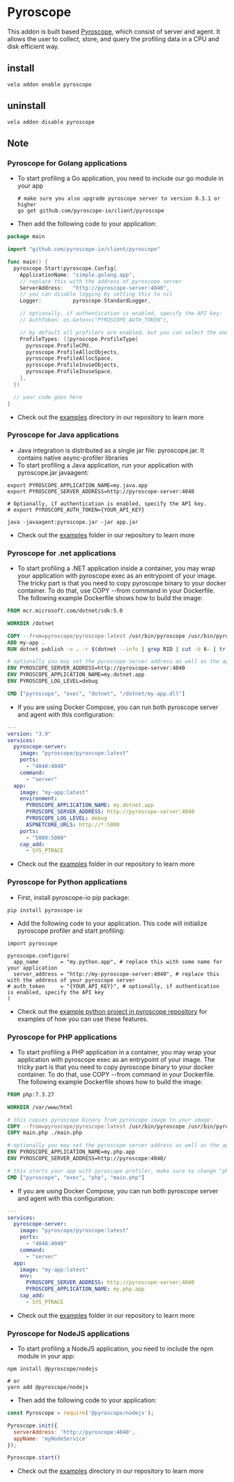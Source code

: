 # Pyroscope

This addon is built based [Pyroscope](https://github.com/pyroscope-io/pyroscope), which consist of server and agent. It allows the user to collect, store, and query the profiling data in a CPU and disk efficient way.

## install

```shell
vela addon enable pyroscope
```

## uninstall

```shell
vela addon disable pyroscope
```

## Note
### Pyroscope for Golang applications

- To start profiling a Go application, you need to include our go module in your app
    ```shell
    # make sure you also upgrade pyroscope server to version 0.3.1 or higher
    go get github.com/pyroscope-io/client/pyroscope
    ```
- Then add the following code to your application:
```go
package main

import "github.com/pyroscope-io/client/pyroscope"

func main() {
  pyroscope.Start(pyroscope.Config{
    ApplicationName: "simple.golang.app",
    // replace this with the address of pyroscope server
    ServerAddress:   "http://pyroscope-server:4040",
    // you can disable logging by setting this to nil
    Logger:          pyroscope.StandardLogger,

    // optionally, if authentication is enabled, specify the API key:
    // AuthToken: os.Getenv("PYROSCOPE_AUTH_TOKEN"),

    // by default all profilers are enabled, but you can select the ones you want to use:
    ProfileTypes: []pyroscope.ProfileType{
      pyroscope.ProfileCPU,
      pyroscope.ProfileAllocObjects,
      pyroscope.ProfileAllocSpace,
      pyroscope.ProfileInuseObjects,
      pyroscope.ProfileInuseSpace,
    },
  })

  // your code goes here
}
```
- Check out the [examples](https://github.com/pyroscope-io/pyroscope/tree/main/examples/golang-push) directory in our repository to learn more

### Pyroscope for Java applications

- Java integration is distributed as a single jar file: pyroscope.jar. It contains native async-profiler libraries
- To start profiling a Java application, run your application with pyroscope.jar javaagent:
```shell
export PYROSCOPE_APPLICATION_NAME=my.java.app
export PYROSCOPE_SERVER_ADDRESS=http://pyroscope-server:4040

# Optionally, if authentication is enabled, specify the API key.
# export PYROSCOPE_AUTH_TOKEN={YOUR_API_KEY}

java -javaagent:pyroscope.jar -jar app.jar
```
- Check out the [examples](https://github.com/pyroscope-io/pyroscope/tree/main/examples/java) folder in our repository to learn more

### Pyroscope for .net applications

- To start profiling a .NET application inside a container, you may wrap your application with pyroscope exec as an entrypoint of your image. The tricky part is that you need to copy pyroscope binary to your docker container. To do that, use COPY --from command in your Dockerfile. 
The following example Dockerfile shows how to build the image:
```dockerfile
FROM mcr.microsoft.com/dotnet/sdk:5.0

WORKDIR /dotnet

COPY --from=pyroscope/pyroscope:latest /usr/bin/pyroscope /usr/bin/pyroscope
ADD my-app .
RUN dotnet publish -o . -r $(dotnet --info | grep RID | cut -b 6- | tr -d ' ')

# optionally you may set the pyroscope server address as well as the app name and other configuration options.
ENV PYROSCOPE_SERVER_ADDRESS=http://pyroscope-server:4040
ENV PYROSCOPE_APPLICATION_NAME=my.dotnet.app
ENV PYROSCOPE_LOG_LEVEL=debug

CMD ["pyroscope", "exec", "dotnet", "/dotnet/my-app.dll"]
```
- If you are using Docker Compose, you can run both pyroscope server and agent with this configuration:
```yaml
---
version: "3.9"
services:
  pyroscope-server:
    image: "pyroscope/pyroscope:latest"
    ports:
      - "4040:4040"
    command:
      - "server"
  app:
    image: "my-app:latest"
    environment:
      PYROSCOPE_APPLICATION_NAME: my.dotnet.app
      PYROSCOPE_SERVER_ADDRESS: http://pyroscope-server:4040
      PYROSCOPE_LOG_LEVEL: debug
      ASPNETCORE_URLS: http://*:5000
    ports:
      - "5000:5000"
    cap_add:
      - SYS_PTRACE
```
- Check out the [examples](https://github.com/pyroscope-io/pyroscope/tree/main/examples/dotnet) folder in our repository to learn more

### Pyroscope for Python applications

- First, install pyroscope-io pip package:
```shell
pip install pyroscope-io
```
- Add the following code to your application. This code will initialize pyroscope profiler and start profiling:
```shell
import pyroscope

pyroscope.configure(
  app_name       = "my.python.app", # replace this with some name for your application
  server_address = "http://my-pyroscope-server:4040", # replace this with the address of your pyroscope server
# auth_token     = "{YOUR_API_KEY}", # optionally, if authentication is enabled, specify the API key
)
```
- Check out the [example python project in pyroscope repository](https://github.com/pyroscope-io/pyroscope/tree/main/examples/python) for examples of how you can use these features.

### Pyroscope for PHP applications

- To start profiling a PHP application in a container, you may wrap your application with pyroscope exec as an entrypoint of your image. The tricky part is that you need to copy pyroscope binary to your docker container. To do that, use COPY --from command in your Dockerfile.
The following example Dockerfile shows how to build the image:
```dockerfile
FROM php:7.3.27

WORKDIR /var/www/html

# this copies pyroscope binary from pyroscope image to your image:
COPY --from=pyroscope/pyroscope:latest /usr/bin/pyroscope /usr/bin/pyroscope
COPY main.php ./main.php

# optionally you may set the pyroscope server address as well as the app name, make sure you change these:
ENV PYROSCOPE_APPLICATION_NAME=my.php.app
ENV PYROSCOPE_SERVER_ADDRESS=http://pyroscope:4040/

# this starts your app with pyroscope profiler, make sure to change "php" and "main.php" to the actual command.
CMD ["pyroscope", "exec", "php", "main.php"]
```
- If you are using Docker Compose, you can run both pyroscope server and agent with this configuration:
```yaml
---
services:
  pyroscope-server:
    image: "pyroscope/pyroscope:latest"
    ports:
      - "4040:4040"
    command:
      - "server"
  app:
    image: "my-app:latest"
    env:
      PYROSCOPE_SERVER_ADDRESS: http://pyroscope-server:4040
      PYROSCOPE_APPLICATION_NAME: my.php.app
    cap_add:
      - SYS_PTRACE
```
- Check out the [examples](https://github.com/pyroscope-io/pyroscope/tree/main/examples/php) folder in our repository to learn more

### Pyroscope for NodeJS applications

- To start profiling a NodeJS application, you need to include the npm module in your app:
```shell
npm install @pyroscope/nodejs

# or
yarn add @pyroscope/nodejs
```
- Then add the following code to your application:
```js
const Pyroscope = require('@pyroscope/nodejs');

Pyroscope.init({
  serverAddress: 'http://pyroscope:4040',
  appName: 'myNodeService'
});

Pyroscope.start()
```
- Check out the [examples](https://github.com/pyroscope-io/pyroscope/tree/main/examples/nodejs) directory in our repository to learn more 
